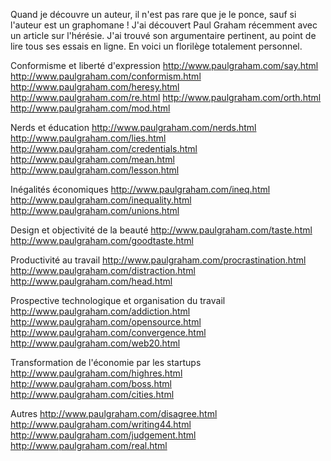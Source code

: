 Quand je découvre un auteur, il n'est pas rare que je le ponce, sauf si l'auteur est un graphomane !
J'ai découvert Paul Graham récemment avec un article sur l'hérésie. J'ai trouvé son argumentaire pertinent, au point de lire tous ses essais en ligne. En voici un florilège totalement personnel.

Conformisme et liberté d'expression
http://www.paulgraham.com/say.html
http://www.paulgraham.com/conformism.html
http://www.paulgraham.com/heresy.html
http://www.paulgraham.com/re.html
http://www.paulgraham.com/orth.html
http://www.paulgraham.com/mod.html

Nerds et éducation
http://www.paulgraham.com/nerds.html
http://www.paulgraham.com/lies.html
http://www.paulgraham.com/credentials.html
http://www.paulgraham.com/mean.html
http://www.paulgraham.com/lesson.html

Inégalités économiques
http://www.paulgraham.com/ineq.html
http://www.paulgraham.com/inequality.html
http://www.paulgraham.com/unions.html

Design et objectivité de la beauté
http://www.paulgraham.com/taste.html
http://www.paulgraham.com/goodtaste.html

Productivité au travail
http://www.paulgraham.com/procrastination.html
http://www.paulgraham.com/distraction.html
http://www.paulgraham.com/head.html

Prospective technologique et organisation du travail
http://www.paulgraham.com/addiction.html
http://www.paulgraham.com/opensource.html
http://www.paulgraham.com/convergence.html
http://www.paulgraham.com/web20.html

Transformation de l'économie par les startups
http://www.paulgraham.com/highres.html
http://www.paulgraham.com/boss.html
http://www.paulgraham.com/cities.html

Autres
http://www.paulgraham.com/disagree.html
http://www.paulgraham.com/writing44.html
http://www.paulgraham.com/judgement.html
http://www.paulgraham.com/real.html